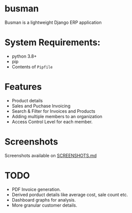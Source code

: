 # busman
Busman is a lightweight Django ERP application

# System Requirements:
* python 3.8+
* pip
* Contents of `Pipfile`

# Features
* Product details
* Sales and Puchase Invoicing
* Search & Filter for Invoices and Products
* Adding multiple members to an organization
* Access Control Level for each member.

# Screenshots
Screenshots available on [SCREENSHOTS.md](SCREENSHOTS.md)

# TODO
* PDF Invoice generation.
* Derived porduct details like average cost, sale count etc.
* Dashboard graphs for analysis.
* More granular customer details.